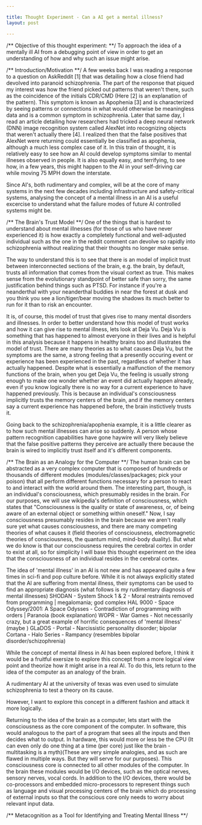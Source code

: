 ```yaml
---

title: Thought Experiment - Can a AI get a mental illness? 
layout: post

---
```




/** Objective of this thought experiment: **/
To approach the idea of a mentally ill AI from a debugging point of view in order to get an understanding of how and why such an issue might arise.


/** Introduction/Motivation **/
A few weeks back I was reading a response to a question on AskReddit [1] that was detailing how a close friend had devolved into paranoid schizophrenia. The part of the response that piqued my interest was how the friend picked out patterns that weren't there, such as the coincidence of the initials CDR/CMD (Here [2] is an explanation of the pattern). This symptom is known as Apophenia [3] and is characterized by seeing patterns or connections in what would otherwise be meaningless data and is a common symptom in schizophrenia. Later that same day, I read an article detailing how researchers had tricked a deep neural network (DNN) image recognition system called AlexNet into recognizing objects that weren't actually there [4]. I realized then that the false positives that AlexNet were returning could essentially be classified as apophenia, although a much less complex case of it. In this train of thought, it is relatively easy to see how an AI could develop symptoms similar to mental illneses observed in people. It is also equally easy, and terrifying, to see how, in a few years, this might happen to the AI in your self-driving car while moving 75 MPH down the interstate.

Since AI's, both rudimentary and complex, will be at the core of many systems in the next few decades including infrastructure and safety-critical systems, analysing the concept of a mental illness in an AI is a useful excercise to understand what the failure modes of future AI controlled systems might be.


/** The Brain's Trust Model **/
One of the things that is hardest to understand about mental illnesses (for those of us who have never experienced it) is how exactly a completely functional and well-adjusted individual such as the one in the reddit comment can devolve so rapidly into schizophrenia without realizing that their thoughts no longer make sense.

The way to understand this is to see that there is an model of implicit trust between interconnected sections of the brain, e.g. the brain, by default, trusts all information that comes from the visual cortext as true. This makes sense from the evolutionary standpoint of better safe than sorry, the same justification behind things such as PTSD. For instance if you're a neanderthal with your neanderthal buddies in near the forest at dusk and you think you see a lion/tiger/bear moving the shadows its much better to run for it than to risk an encounter.

It is, of course, this model of trust that gives rise to many mental disorders and illnesses. In order to better understand how this model of trust works and how it can give rise to mental illness, lets look at Deja Vu. Deja Vu is something that has happened to almost everyone in their lives and is helpful in this analysis because it happens in healthy brains too and illustrates the model of trust. There are many theories as to what causes Deja Vu, but the symptoms are the same, a strong feeling that a presently occuring event or experience has been experienced in the past, regardless of whether it has actually happened. Despite what is essentially a malfunction of the memory functions of the brain, when you get Deja Vu, the feeling is usually strong enough to make one wonder whether an event did actually happen already, even if you know logically there is no way for a current experience to have happened previously. This is because an individual's consciousness implicitly trusts the memory centers of the brain, and if the memory centers say a current experience has happened before, the brain instictively trusts it.

Going back to the schizophrenia/apophenia example, it is a little clearer as to how such mental illnesses can arise so suddenly. A person whose pattern recognition capabilities have gone haywire will very likely believe that the false positive patterns they perceive are actually there because the brain is wired to implicitly trust itself and it's different components.


/** The Brain as an Analogy for the Computer **/
The human brain can be abstracted as a very complex computer that is composed of hundreds or thousands of different modules (modules/classes/packages; pick your poison) that all perform different functions necessary for a person to react to and interact with the world around them. The interesting part, though, is an individual's consciousness, which presumably resides in the brain. For our purposes, we will use wikipedia's definition of consciousness, which states that "Consciousness is the quality or state of awareness, or, of being aware of an external object or something within oneself." Now, I say consciousness presumably resides in the brain because we aren't really sure yet what causes consciousness, and there are many competing theories of what causes it (field theories of consciousness, electromagnetic theories of consciousness, the quantum mind, mind-body duality). But what we do know is that our consciousness requires the cerebral cortex in order to exist at all, so for simplicity I will base this thought experiment on the idea that the consciousness of an individual resides in the cerebral cortex.

The idea of 'mental illness' in an AI is not new and has appeared quite a few times in sci-fi and pop culture before. While it is not always explicitly stated that the AI are suffering from mental illness, their symptoms can be used to find an appropriate diagnosis (what follows is my rudimentary diagnosis of mental illnesses)
	SHODAN 		- System Shock 1 & 2 					- Moral restraints removed from programming | megalomania; god complex
	HAL 9000 	- Space Odyssey/2001: A Space Odysses 	- Contradiction of programming with orders | Paranoia (book explanation)
	WOPR 		- War Games 							- Not necessarily crazy, but a great example of horrific consequences of 'mental illness' (maybe )
	GLaDOS 		- Portal 								- Narcissistic personality disorder; bipolar
	Cortana 	- Halo Series 							- Rampancy (resembles bipolar disorder/schizophrenia)

While the concept of mental illness in AI has been explored before, I think it would be a fruitful exersize to explore this concept from a more logical view point and theorize how it might arise in a real AI. To do this, lets return to the idea of the computer as an analogy of the brain.

A rudimentary AI at the university of texas was even used to simulate schizophrenia to test a theory on its cause.

However, I want to explore this concept in a different fashion and attack it more logically. 

Returning to the idea of the brain as a computer, lets start with the consciousness as the core component of the computer. In software, this would analogous to the part of a program that sees all the inputs and then decides what to output. In hardware, this would more or less be the CPU (It can even only do one thing at a time (per core) just like the brain - multitasking is a myth)(These are very simple analogies, and as such are flawed in multiple ways. But they will serve for our purposes). This consciousness core is connected to all other modules of the computer. In the brain these modules would be I/O devices, such as the optical nerves, sensory nerves, vocal cords. In addition to the I/O devices, there would be co-processors and embedded micro-processors to represent things such as language and visual processing centers of the brain which do processing of external inputs so that the conscious core only needs to worry about relevant input data.


/** Metacognition as a Tool for Identifying and Treating Mental Illness **/